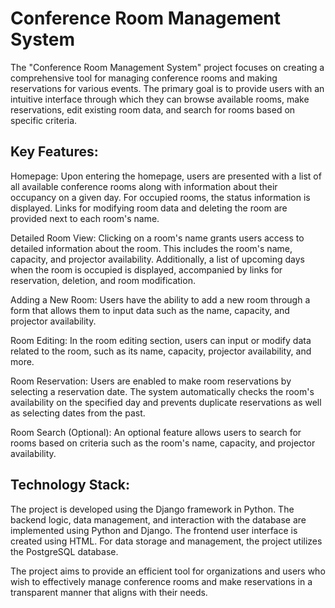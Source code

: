 # Conference Room Management System

The "Conference Room Management System" project focuses on creating a comprehensive tool for managing conference rooms and making reservations for various events. The primary goal is to provide users with an intuitive interface through which they can browse available rooms, make reservations, edit existing room data, and search for rooms based on specific criteria.

## Key Features:

Homepage:
Upon entering the homepage, users are presented with a list of all available conference rooms along with information about their occupancy on a given day. For occupied rooms, the status information is displayed. Links for modifying room data and deleting the room are provided next to each room's name.

Detailed Room View:
Clicking on a room's name grants users access to detailed information about the room. This includes the room's name, capacity, and projector availability. Additionally, a list of upcoming days when the room is occupied is displayed, accompanied by links for reservation, deletion, and room modification.

Adding a New Room:
Users have the ability to add a new room through a form that allows them to input data such as the name, capacity, and projector availability.

Room Editing:
In the room editing section, users can input or modify data related to the room, such as its name, capacity, projector availability, and more.

Room Reservation:
Users are enabled to make room reservations by selecting a reservation date. The system automatically checks the room's availability on the specified day and prevents duplicate reservations as well as selecting dates from the past.

Room Search (Optional):
An optional feature allows users to search for rooms based on criteria such as the room's name, capacity, and projector availability.

## Technology Stack:
The project is developed using the Django framework in Python. The backend logic, data management, and interaction with the database are implemented using Python and Django. The frontend user interface is created using HTML. For data storage and management, the project utilizes the PostgreSQL database.

The project aims to provide an efficient tool for organizations and users who wish to effectively manage conference rooms and make reservations in a transparent manner that aligns with their needs.
